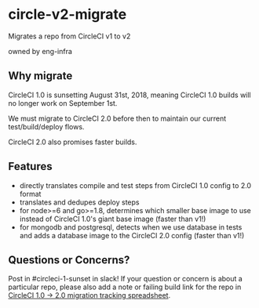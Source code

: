 # circle-v2-migrate

Migrates a repo from CircleCI v1 to v2

owned by eng-infra

## Why migrate

CircleCI 1.0 is sunsetting August 31st, 2018, meaning CircleCI 1.0 builds will no longer work on September 1st.

We must migrate to CircleCI 2.0 before then to maintain our current test/build/deploy flows. 

CircleCI 2.0 also promises faster builds. 

## Features

- directly translates compile and test steps from CircleCI 1.0 config to 2.0 format
- translates and dedupes deploy steps
- for node>=6 and go>=1.8, determines which smaller base image to use instead of CircleCI 1.0's giant base image (faster than v1!) 
- for mongodb and postgresql, detects when we use database in tests and adds a database image to the CircleCI 2.0 config (faster than v1!)


## Questions or Concerns?

Post in #circleci-1-sunset in slack! If your question or concern is about a particular repo, please also add a note or failing build link for the repo in [CircleCI 1.0 -> 2.0 migration tracking spreadsheet](https://docs.google.com/spreadsheets/d/1Uv6i2TXxZGBUCdjidp2xbqn3gMrgnikJnLgZBXicDBQ/edit?usp=sharing).

